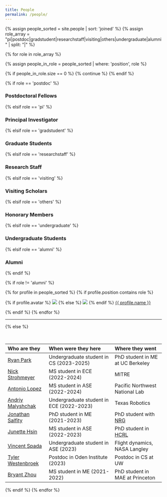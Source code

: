 ```yaml
---
title: People
permalink: /people/
---
```


{% assign people_sorted = site.people | sort: 'joined' %}
{% assign role_array = "pi|postdoc|gradstudent|researchstaff|visiting|others|undergraduate|alumni" | split: "|" %}

{% for role in role_array %}

{% assign people_in_role = people_sorted | where: 'position', role %}

<!-- Skip section if there's nobody -->
{% if people_in_role.size == 0 %}
  {% continue %}
{% endif %}

<div class="pos_header">
{% if role == 'postdoc' %}
<h3>Postdoctoral Fellows</h3>
 {% elsif role == 'pi' %}
<h3>Principal Investigator</h3>
 {% elsif role == 'gradstudent' %}
<h3>Graduate Students</h3>
 {% elsif role == 'researchstaff' %}
<h3>Research Staff</h3>
 {% elsif role == 'visiting' %}
<h3>Visiting Scholars</h3>
 {% elsif role == 'others' %}
<h3>Honorary Members</h3>
{% elsif role == 'undergraduate' %}
<h3>Undergraduate Students</h3>
 {% elsif role == 'alumni' %}
<h3>Alumni</h3>
{% endif %}
</div>

{% if role != 'alumni' %}
<div class="content list people">
  {% for profile in people_sorted %}
    {% if profile.position contains role %}
      <div class="list-item-people">
        <p class="list-post-title">
          {% if profile.avatar %}
            <a href="{{ site.baseurl }}{{ profile.url }}"><img class="profile-thumbnail" src="{{site.baseurl}}/images/people/{{profile.avatar}}"></a>
          {% else %}
            <a href="{{ site.baseurl }}{{ profile.url }}"><img class="profile-thumbnail" src="http://evansheline.com/wp-content/uploads/2011/02/facebook-Storm-Trooper.jpg"></a>
          {% endif %}
          <a class="name" href="{{ site.baseurl }}{{ profile.url }}">{{ profile.name }}</a>
        </p>
      </div>
    {% endif %}
  {% endfor %}
</div>
<hr>

{% else %}

<br>

| Who are they | When were they here | Where they went |
| :------------- |:-------------| :-----------|
| [Ryan Park](https://www.linkedin.com/in/ryanjpark03/) | Undergraduate student in CS (2023-2025) | PhD student in ME at UC Berkeley |
| [Nick Strohmeyer](https://www.linkedin.com/in/nick-strohmeyer-209a3a157/) | MS student in ECE (2022-2024) | MITRE |
| [Antonio Lopez](https://mx.linkedin.com/in/antonio-lopez-guzman-55a060213) | MS student in ASE (2022-2024) | Pacific Northwest National Lab |
| [Andriy Malyshchak](https://www.linkedin.com/in/andriy-malyshchak-a19709232) | Undergraduate student in ECE (2022-2023) | Texas Robotics
| [Jonathan Salfity](https://www.linkedin.com/in/jsalfity) | PhD student in ME (2021-2023) | PhD student with [NRG](https://robotics.me.utexas.edu) |
| [Junette Hsin](https://junettehsin.com) | MS student in ASE (2022-2023) | PhD student in [HCRL](https://sites.utexas.edu/hcrl/) |
| [Vincent Spada](https://www.linkedin.com/in/vincent-spada-6450a3234/) | Undergraduate student in ASE (2023)| Flight dynamics, NASA Langley |
| [Tyler Westenbroek](https://tyler-westenbroek.github.io) | Postdoc in Oden Institute (2023) | Postdoc in CS at UW |
| [Bryant Zhou](https://www.linkedin.com/in/yujing-zhou-938962151) | MS student in ME (2021-2022) | PhD student in MAE at Princeton |

{% endif %}
{% endfor %}
